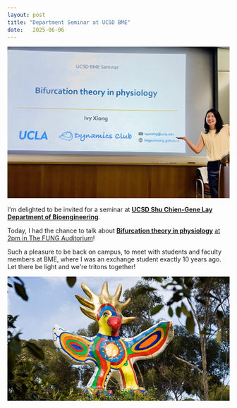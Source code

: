 ```yaml
---
layout: post
title: "Department Seminar at UCSD BME"
date:   2025-06-06
---
```


![UCSD_BME](/images/UCSD_BME_Seminar.jpg)

I'm delighted to be invited for a seminar at [**UCSD Shu Chien-Gene Lay Department of Bioengineering**](https://be.ucsd.edu). 

Today, I had the chance to talk about [**Bifurcation theory in physiology**](https://be.ucsd.edu/seminar/2025/bifurcation-theory-physiology) <ins>at 2pm in The FUNG Auditorium</ins>! 

Such a pleasure to be back on campus, to meet with students and faculty members at BME, where I was an exchange student exactly 10 years ago. Let there be light and we're tritons together! 

![UCSD_Sungod](/images/UCSD_Sungod.jpg)

